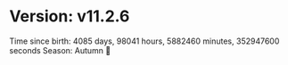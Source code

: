 # Version: v11.2.6
Time since birth: 4085 days, 98041 hours, 5882460 minutes, 352947600 seconds
Season: Autumn 🍁
